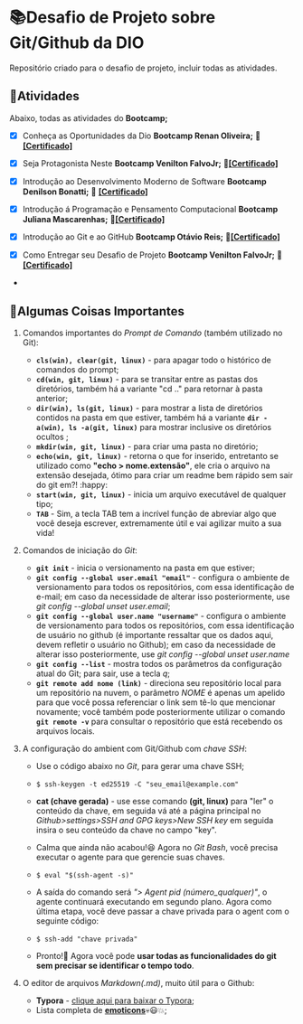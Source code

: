 # 📚Desafio de Projeto sobre Git/Github da DIO

Repositório criado para o desafio de projeto, incluir todas as atividades.

## 📑Atividades

Abaixo, todas as atividades do **Bootcamp;**

- [x] Conheça as Oportunidades da Dio **Bootcamp Renan Oliveira;** 📎  [**[Certificado]**](https://github.com/AnaCaro1ina/Certificados-DIO-Bootcamp/blob/main/Conhe%C3%A7a%20as%20Oportunidades%20da%20DIO.pdf)

- [x] Seja Protagonista Neste **Bootcamp Venilton FalvoJr;** 📎[**[Certificado]**](https://github.com/AnaCaro1ina/Certificados-DIO-Bootcamp/blob/main/Seja%20Protagonista%20Neste%20Bootcamp.pdf)

- [x] Introdução ao Desenvolvimento Moderno de Software **Bootcamp Denilson Bonatti;** 📎 [**[Certificado]**](https://github.com/AnaCaro1ina/Certificados-DIO-Bootcamp/blob/main/Introdu%C3%A7%C3%A3o%20ao%20Desenvolvimento%20Moderno%20de%20Software.pdf)

- [x] Introdução á Programação e Pensamento Computacional **Bootcamp Juliana Mascarenhas;** 📎[**[Certificado]**](https://github.com/AnaCaro1ina/Certificados-DIO-Bootcamp/blob/main/Introdu%C3%A7%C3%A3o%20%C3%A0%20Programa%C3%A7%C3%A3o%20e%20Pensamento%20Computacional.pdf)

- [x] Introdução ao Git e ao GitHub **Bootcamp Otávio Reis;** 📎[**[Certificado]**](https://github.com/AnaCaro1ina/Certificados-DIO-Bootcamp/blob/main/Introdu%C3%A7%C3%A3o%20ao%20Git%20e%20ao%20GitHub.pdf)

- [x] Como Entregar seu Desafio de Projeto **Bootcamp Venilton FalvoJr;** 📎[**[Certificado]**](https://github.com/AnaCaro1ina/Certificados-DIO-Bootcamp/blob/main/Como%20Entregar%20seu%20Desafio%20de%20Projeto.pdf)

-  

## 🔑Algumas Coisas Importantes

1. Comandos importantes do *Prompt de Comando* (também utilizado no Git):

   - **`cls(win), clear(git, linux)`** - para apagar todo o histórico de comandos do prompt;
   - **`cd(win, git, linux)`** - para se transitar entre as pastas dos diretórios, também há a variante "cd .." para retornar à pasta anterior;
   - **`dir(win), ls(git, linux)`** - para mostrar a lista de diretórios contidos na pasta em que estiver, também há a variante **`dir -a(win), ls -a(git, linux)`** para mostrar inclusive os diretórios ocultos ;
   - **`mkdir(win, git, linux)`** - para criar uma pasta no diretório;
   - **`echo(win, git, linux)`** - retorna o que for inserido, entretanto se utilizado como **"echo > nome.extensão"**, ele cria o arquivo na extensão desejada, ótimo para criar um readme bem rápido sem sair do git em?! :happy:
   - **`start(win, git, linux)`** - inicia um arquivo executável de qualquer tipo;
   - **`TAB`** - Sim, a tecla TAB tem a incrível função de abreviar algo que você deseja escrever, extremamente útil e vai agilizar muito a sua vida!

2. Comandos de iniciação do *Git*:

   - **`git init`** - inicia o versionamento na pasta em que estiver;
   - **`git config --global user.email "email"`** - configura o ambiente de versionamento para todos os repositórios, com essa identificação de e-mail; em caso da necessidade de alterar isso posteriormente, use *git config --global unset user.email*;
   - **`git config --global user.name "username"`** - configura o ambiente de versionamento para todos os repositórios, com essa identificação de usuário no github (é importante ressaltar que os dados aqui, devem refletir o usuário no Github); em caso da necessidade de alterar isso posteriormente, use *git config --global unset user.name*
   - **`git config --list`** - mostra todos os parâmetros da configuração atual do Git; para sair, use a tecla *q*;
   - **`git remote add nome (link)`** - direciona seu repositório local para um repositório na nuvem, o parâmetro *NOME* é apenas um apelido para que você possa referenciar o link sem tê-lo que mencionar novamente; você também pode posteriormente utilizar o comando **`git remote -v`** para consultar o repositório que está recebendo os arquivos locais.

3. A configuração do ambient com Git/Github com *chave SSH*:

   - Use o código abaixo no *Git*, para gerar uma chave SSH;

   - ```
     $ ssh-keygen -t ed25519 -C "seu_email@example.com"
     ```

   - **cat (chave gerada)** - use esse comando **(git, linux)** para "ler" o conteúdo da chave, em seguida vá até a página principal no *Github>settings>SSH and GPG keys>New SSH key* em seguida insira o seu conteúdo da chave no campo "key".

   - Calma que ainda não acabou!😆 Agora no *Git Bash*, você precisa executar o agente para que gerencie suas chaves.

   - ```
     $ eval "$(ssh-agent -s)"
     ```

   - A saída do comando será *"> Agent pid (número_qualquer)"*, o agente continuará executando em segundo plano. Agora como última etapa, você deve passar a chave privada para o agent com o seguinte código:

   - ```
     $ ssh-add "chave privada"
     ```

   - Pronto!🤝 Agora você pode **usar todas as funcionalidades do git sem precisar se identificar o tempo todo**.

4. O editor de arquivos *Markdown(.md)*, muito útil para o Github:

   - **Typora** - [clique aqui para baixar o Typora](https://typora.io/);
   - Lista completa de **[emoticons](https://gist.github.com/rxaviers/7360908)**💀😃💥;
